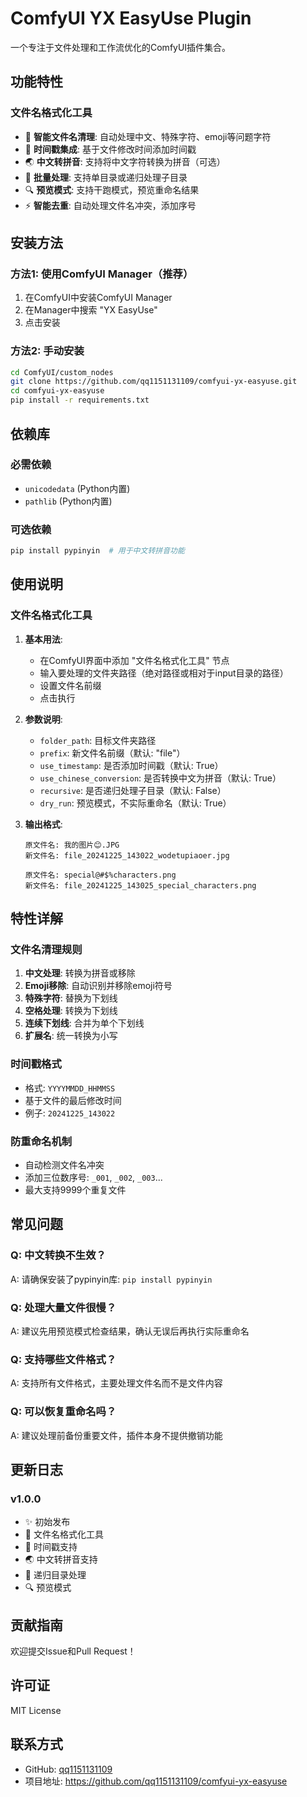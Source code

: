 # ComfyUI YX EasyUse Plugin

一个专注于文件处理和工作流优化的ComfyUI插件集合。

## 功能特性

### 文件名格式化工具
- 🔧 **智能文件名清理**: 自动处理中文、特殊字符、emoji等问题字符
- 📅 **时间戳集成**: 基于文件修改时间添加时间戳
- 🌏 **中文转拼音**: 支持将中文字符转换为拼音（可选）
- 📁 **批量处理**: 支持单目录或递归处理子目录
- 🔍 **预览模式**: 支持干跑模式，预览重命名结果
- ⚡ **智能去重**: 自动处理文件名冲突，添加序号

## 安装方法

### 方法1: 使用ComfyUI Manager（推荐）
1. 在ComfyUI中安装ComfyUI Manager
2. 在Manager中搜索 "YX EasyUse"
3. 点击安装

### 方法2: 手动安装
```bash
cd ComfyUI/custom_nodes
git clone https://github.com/qq1151131109/comfyui-yx-easyuse.git
cd comfyui-yx-easyuse
pip install -r requirements.txt
```

## 依赖库

### 必需依赖
- `unicodedata` (Python内置)
- `pathlib` (Python内置)

### 可选依赖
```bash
pip install pypinyin  # 用于中文转拼音功能
```

## 使用说明

### 文件名格式化工具

1. **基本用法**:
   - 在ComfyUI界面中添加 "文件名格式化工具" 节点
   - 输入要处理的文件夹路径（绝对路径或相对于input目录的路径）
   - 设置文件名前缀
   - 点击执行

2. **参数说明**:
   - `folder_path`: 目标文件夹路径
   - `prefix`: 新文件名前缀（默认: "file"）
   - `use_timestamp`: 是否添加时间戳（默认: True）
   - `use_chinese_conversion`: 是否转换中文为拼音（默认: True）
   - `recursive`: 是否递归处理子目录（默认: False）
   - `dry_run`: 预览模式，不实际重命名（默认: True）

3. **输出格式**:
   ```
   原文件名: 我的图片😊.JPG
   新文件名: file_20241225_143022_wodetupiaoer.jpg

   原文件名: special@#$%characters.png
   新文件名: file_20241225_143025_special_characters.png
   ```

## 特性详解

### 文件名清理规则
1. **中文处理**: 转换为拼音或移除
2. **Emoji移除**: 自动识别并移除emoji符号
3. **特殊字符**: 替换为下划线
4. **空格处理**: 转换为下划线
5. **连续下划线**: 合并为单个下划线
6. **扩展名**: 统一转换为小写

### 时间戳格式
- 格式: `YYYYMMDD_HHMMSS`
- 基于文件的最后修改时间
- 例子: `20241225_143022`

### 防重命名机制
- 自动检测文件名冲突
- 添加三位数序号: `_001`, `_002`, `_003`...
- 最大支持9999个重复文件

## 常见问题

### Q: 中文转换不生效？
A: 请确保安装了pypinyin库: `pip install pypinyin`

### Q: 处理大量文件很慢？
A: 建议先用预览模式检查结果，确认无误后再执行实际重命名

### Q: 支持哪些文件格式？
A: 支持所有文件格式，主要处理文件名而不是文件内容

### Q: 可以恢复重命名吗？
A: 建议处理前备份重要文件，插件本身不提供撤销功能

## 更新日志

### v1.0.0
- ✨ 初始发布
- 🔧 文件名格式化工具
- 📅 时间戳支持
- 🌏 中文转拼音支持
- 📁 递归目录处理
- 🔍 预览模式

## 贡献指南

欢迎提交Issue和Pull Request！

## 许可证

MIT License

## 联系方式

- GitHub: [qq1151131109](https://github.com/qq1151131109)
- 项目地址: https://github.com/qq1151131109/comfyui-yx-easyuse